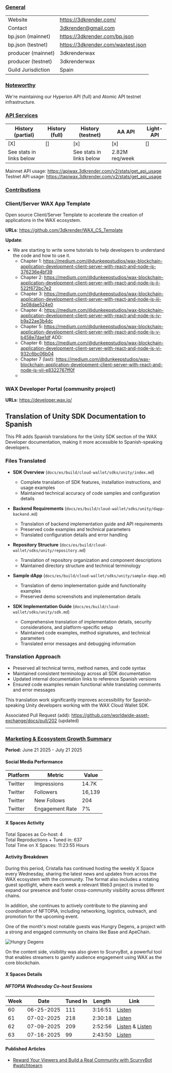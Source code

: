 ### <ins>General</ins>

|                    |                                    |
| ------------------ | ---------------------------------- |
| Website            | https://3dkrender.com/             |
| Contact            | 3dkrender@gmail.com                |
| bp.json (mainnet)  | https://3dkrender.com/bp.json      |
| bp.json (testnet)  | https://3dkrender.com/waxtest.json |
| producer (mainnet) | 3dkrenderwax                       |
| producer (testnet) | 3dkrenderwax                       |
| Guild Jurisdiction | Spain                              |

### <ins>Noteworthy</ins>

We're maintaining our Hyperion API (full) and Atomic API testnet infrastructure.

### <ins>API Services</ins>

| History (partial)        | History (full) | History (testnet)        | AA API         | Light-API |
| ------------------------ | -------------- | ------------------------ | -------------- | --------- |
| [X]                      | []             | [x]                      | [x]            | []        |
| See stats in links below |                | See stats in links below | 2.82M req/week |           |

Mainnet API usage: https://apiwax.3dkrender.com/v2/stats/get_api_usage
Testnet API usage: https://tapiwax.3dkrender.com/v2/stats/get_api_usage

### <ins>Contributions</ins>

### Client/Server WAX App Template

Open source Client/Server Template to accelerate the creation of applications in the WAX ecosystem.

**URLs**: https://github.com/3dkrender/WAX_CS_Template

**Update**:

- We are starting to write some tutorials to help developers to understand the code and how to use it.
  - Chapter 1: https://medium.com/@dunkeepstudios/wax-blockchain-application-development-client-server-with-react-and-node-js-376236e4bf39
  - Chapter 2: https://medium.com/@dunkeepstudios/wax-blockchain-application-development-client-server-with-react-and-node-js-ii-522f672bc7e2
  - Chapter 3: https://medium.com/@dunkeepstudios/wax-blockchain-application-development-client-server-with-react-and-node-js-iii-3e08dae524e0
  - Chapter 4: https://medium.com/@dunkeepstudios/wax-blockchain-application-development-client-server-with-react-and-node-js-iv-b9a22ae3b4dc
  - Chapter 5: https://medium.com/@dunkeepstudios/wax-blockchain-application-development-client-server-with-react-and-node-js-v-b458e7dae1df
  ADD:
  - Chapter 6: https://medium.com/@dunkeepstudios/wax-blockchain-application-development-client-server-with-react-and-node-js-vi-932c6bc06b04
  - Chapter 7 (last): https://medium.com/@dunkeepstudios/wax-blockchain-application-development-client-server-with-react-and-node-js-vii-e8322767ff0f
  - 
### WAX Developer Portal (community project)

**URLs**: https://developer.wax.io/

## Translation of Unity SDK Documentation to Spanish

This PR adds Spanish translations for the Unity SDK section of the WAX Developer documentation, making it more accessible to Spanish-speaking developers.

### Files Translated

- **SDK Overview** (`docs/es/build/cloud-wallet/sdks/unity/index.md`)
  - Complete translation of SDK features, installation instructions, and usage examples
  - Maintained technical accuracy of code samples and configuration details

- **Backend Requirements** (`docs/es/build/cloud-wallet/sdks/unity/dapp-backend.md`)
  - Translation of backend implementation guide and API requirements
  - Preserved code examples and technical parameters
  - Translated configuration details and error handling

- **Repository Structure** (`docs/es/build/cloud-wallet/sdks/unity/repository.md`)
  - Translation of repository organization and component descriptions
  - Maintained directory structure and technical terminology

- **Sample dApp** (`docs/es/build/cloud-wallet/sdks/unity/sample-dapp.md`)
  - Translation of demo implementation guide and functionality examples
  - Preserved demo screenshots and implementation details

- **SDK Implementation Guide** (`docs/es/build/cloud-wallet/sdks/unity/sdk.md`)
  - Comprehensive translation of implementation details, security considerations, and platform-specific setup
  - Maintained code examples, method signatures, and technical parameters
  - Translated error messages and debugging information

### Translation Approach

- Preserved all technical terms, method names, and code syntax
- Maintained consistent terminology across all SDK documentation
- Updated internal documentation links to reference Spanish versions
- Ensured code examples remain functional while translating comments and error messages

This translation work significantly improves accessibility for Spanish-speaking Unity developers working with the WAX Cloud Wallet SDK.

Associated Pull Request (add): https://github.com/worldwide-asset-exchange/docs/pull/202 (updated)

---

### <ins>Marketing & Ecosystem Growth Summary</ins>
**Period:** June 21 2025 - July 21 2025

#### Social Media Performance
| Platform | Metric | Value |
|----------|--------|-------|
| Twitter | Impressions | 14.7K |
| Twitter | Followers | 16,139 |
| Twitter | New Follows | 204 |
| Twitter | Engagement Rate | 7% |

#### X Spaces Activity
Total Spaces as Co-host: 4  
Total Reproductions + Tuned in: 637  
Total Time on X Spaces: 11:23:55 Hours

#### Activity Breakdown
During this period, Cristalla has continued hosting the weekly X Space every Wednesday, sharing the latest news and updates from across the WAX ecosystem with the community. The format also includes a rotating guest spotlight, where each week a relevant Web3 project is invited to expand our presence and foster cross-community visibility across different chains.

In addition, she continues to actively contribute to the planning and coordination of NFTOPIA, including networking, logistics, outreach, and promotion for the upcoming event.

One of the month's most notable guests was Hungry Degens, a project with a strong and engaged community on chains like Base and ApeChain.

![Hungry Degens](https://3dkrender.com/wp-content/uploads/2025/07/image001.png)
 
On the content side, visibility was also given to ScurvyBot, a powerful tool that enables streamers to gamify audience engagement using WAX as the core blockchain.

#### X Spaces Details
##### NFTOPIA Wednesday Co-host Sessions

| Week | Date | Tuned In | Length | Link |
|------|------|----------|---------|------|
| 60 | 06-25-2025 | 111 | 3:16:51 | [Listen](https://x.com/i/spaces/1yoKMozeQrOJQ) |
| 61 | 07-02-2025 | 218 | 2:30:18 | [Listen](https://x.com/i/spaces/1djxXVoweavGZ) |
| 62 | 07-09-2025 | 209 | 2:52:56 | [Listen](https://x.com/i/spaces/1yNGaLWdzLjKj) & [Listen](https://x.com/i/spaces/1ZkJzYejjzvGv) |
| 63 | 07-16-2025 | 99 | 2:43:50 | [Listen](https://x.com/i/spaces/1zqKVjBENzZKB) |

#### Published Articles
- [Reward Your Viewers and Build a Real Community with ScurvyBot #watchtoearn](https://medium.com/dungeon-keeper-studios/reward-your-viewers-and-build-a-real-community-with-scurvybot-watchtoearn-ab26911c3b9a)

